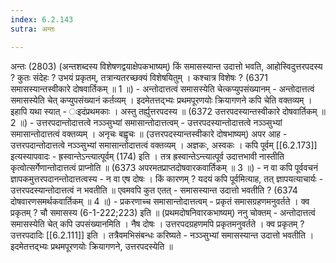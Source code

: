 ```yaml
---
index: 6.2.143
sutra: अन्तः

---
```

अन्तः (2803) (अन्तशब्दस्य विशेषणद्वयाक्षेपकभाष्यम्) किं समासस्यान्त उदात्तो भवति, आहोस्विदुत्तरपदस्य ? कुतः संदेहः ? उभयं प्रकृतम्, तत्रान्यतरच्छक्यं विशेषयितुम् । कश्चात्र विशेषः ? (6371 समासस्यान्तस्वीकारे दोषवार्तिकम् ॥ 1 ॥) - अन्तोदात्तत्वं समासस्येति चेत्कप्युपसंख्यानम् - अन्तोदात्तत्वं समासस्येति चेत् कप्युपसंख्यानं कर्तव्यम् । इदमेतत्तद्भ्यः प्रथमपूरणयोः क्रियागणने कपि चेति वक्तव्यम् । इहापि यथा स्यात् - ःइदंप्रथमकाः । अस्तु तर्ह्युत्तरपदस्य ॥ (6372 उत्तरपदस्यान्तस्वीकारे दोषवार्तिकम् ॥ 2 ॥) - उत्तरपदान्तोदात्तत्वे नञ्ञ्सुभ्यां समासान्तोदात्तत्वम् - उत्तरपदस्यान्तोदात्तत्वे नञ्ञ्सुभ्यां समासान्तोदात्तत्वं वक्तव्यम् । अनृचः बह्वृचः ॥ (उत्तरपदस्यान्तस्वीकारे दोषभाष्यम्) अपर आह - उत्तरपदान्तोदात्तत्वे नञ्ञ्सुभ्यां समासान्तोदात्तत्वं वक्तव्यम् । अज्ञकः, अस्वकः । कपि पूर्वम् [[6.2.173]] इत्यस्यापवादः - ह्रस्वान्तेऽन्त्यात्पूर्वम् (174) इति । तत्र ह्रस्वान्तेऽन्त्यात्पूर्व उदात्तभावी नास्तीति कृत्वोत्सर्गेणान्तोदात्तत्वं प्राप्नोति ॥ (6373 अपरमतप्राप्तदोषवारकवार्तिकम् ॥ 3 ॥) - न वा कपि पूर्ववचनं ज्ञापकमुत्तरपदानन्तोदात्तत्वस्य - न वा एष दोषः । किं कारणम् ? यदयं कपि पूर्वमित्याह, तत् ज्ञापयत्याचार्यः - उत्तरपदस्यान्तोदात्तत्वं न भवतीति ॥ एवमवपि कुत एतत् - समासस्यान्त उदात्तो भवतीति ? (6374 दोषवारणसमर्थकवार्तिकम् ॥ 4 ॥) - प्रकरणाच्च समासान्तोदात्तत्वम् - प्रकृतं समासग्रहणमनुवर्तते । क्व प्रकृतम् ? चौ समासस्य (6-1-222;223) इति ॥ (प्रथमदोषनिवारकभाष्यम्) ननु चोक्तम् - अन्तोदात्तत्वं समासस्येति चेत् कपि उपसंख्यानमिति । नैष दोषः । उत्तरपदग्रहणमपि प्रकृतमनुवर्तते । क्व प्रकृतम् ? उत्तरपदादिः [[6.2.111]] इति । तत्रैवमभिसंबन्धः करिष्यते - नञ्ञ्सुभ्यां समासस्यान्त उदात्तो भवतीति । इदमेतत्तद्भ्यः प्रथमपूरणयोः क्रियागणने, उत्तरपदस्येति ॥